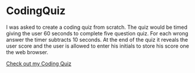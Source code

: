 # CodingQuiz


I was asked to create a coding quiz from scratch. The quiz would be timed giving the user 60 seconds to complete five question quiz. 
For each wrong answer the timer subtracts 10 seconds. At the end of the quiz it reveals the user score and the user is allowed to enter his initials 
to store his score one the web browser.

[Check out my Coding Quiz](<img width="798" alt="Screen Shot 2020-02-11 at 11 32 26 PM" src="https://user-images.githubusercontent.com/58192900/74303411-b2f9cc80-4d27-11ea-87e0-a2a23b95ac17.png">)

